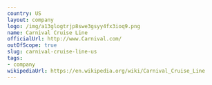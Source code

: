 ```yaml
---
country: US
layout: company
logo: /img/a13glogtrjp8swe3gsyy4fx3ioq9.png
name: Carnival Cruise Line
officialUrl: http://www.Carnival.com/
outOfScope: true
slug: carnival-cruise-line-us
tags:
- company
wikipediaUrl: https://en.wikipedia.org/wiki/Carnival_Cruise_Line
---
```


